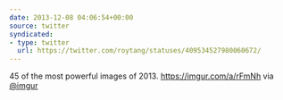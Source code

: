 ```yaml
---
date: 2013-12-08 04:06:54+00:00
source: twitter
syndicated:
- type: twitter
  url: https://twitter.com/roytang/statuses/409534527980060672/
---
```


45 of the most powerful images of 2013. https://imgur.com/a/rFmNh via [@imgur](https://twitter.com/imgur/)